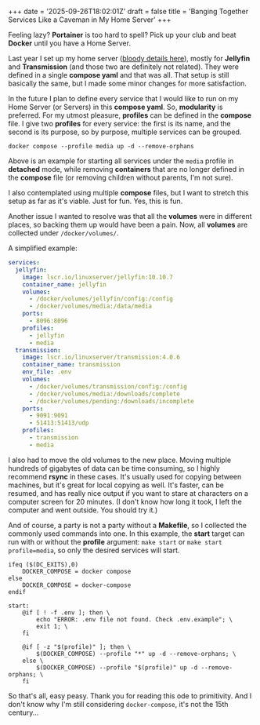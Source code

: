+++
date = '2025-09-26T18:02:01Z'
draft = false
title = 'Banging Together Services Like a Caveman in My Home Server'
+++

Feeling lazy? **Portainer** is too hard to spell? Pick up your club and beat **Docker** until you have a Home Server.

<!--more-->

Last year I set up my home server ([bloody details here](/posts/installing-softwares-instead-of-developing-them-while-nuc-keeps-yelling-at-me)), mostly for **Jellyfin** and **Transmission** (and those two are definitely not related). They were defined in a single **compose yaml** and that was all. That setup is still basically the same, but I made some minor changes for more satisfaction.

In the future I plan to define every service that I would like to run on my Home Server (or Servers) in this **compose yaml**. So, **modularity** is preferred. For my utmost pleasure, **profiles** can be defined in the **compose** file. I give two **profiles** for every service: the first is its name, and the second is its purpose, so by purpose, multiple services can be grouped.

```shell
docker compose --profile media up -d --remove-orphans
```

Above is an example for starting all services under the `media` profile in **detached** mode, while removing **containers** that are no longer defined in the **compose** file (or removing children without parents, I'm not sure).

I also contemplated using multiple **compose** files, but I want to stretch this setup as far as it's viable. Just for fun. Yes, this is fun.

Another issue I wanted to resolve was that all the **volumes** were in different places, so backing them up would have been a pain. Now, all **volumes** are collected under `/docker/volumes/`.

A simplified example:

```yml
services:
  jellyfin:
    image: lscr.io/linuxserver/jellyfin:10.10.7
    container_name: jellyfin
    volumes:
      - /docker/volumes/jellyfin/config:/config
      - /docker/volumes/media:/data/media
    ports:
      - 8096:8096
    profiles:
      - jellyfin
      - media
  transmission:
    image: lscr.io/linuxserver/transmission:4.0.6
    container_name: transmission
    env_file: .env
    volumes:
      - /docker/volumes/transmission/config:/config
      - /docker/volumes/media:/downloads/complete
      - /docker/volumes/pending:/downloads/incomplete
    ports:
      - 9091:9091
      - 51413:51413/udp
    profiles:
      - transmission
      - media
```

I also had to move the old volumes to the new place. Moving multiple hundreds of gigabytes of data can be time consuming, so I highly recommend **rsync** in these cases. It's usually used for copying between machines, but it's great for local copying as well. It's faster, can be resumed, and has really nice output if you want to stare at characters on a computer screen for 20 minutes. (I don't know how long it took, I left the computer and went outside. You should try it.)

And of course, a party is not a party without a **Makefile**, so I collected the commonly used commands into one. In this example, the **start** target can run with or without the **profile** argument: `make start` or `make start profile=media`, so only the desired services will start.

```shell
ifeq ($(DC_EXITS),0)
    DOCKER_COMPOSE = docker compose
else
    DOCKER_COMPOSE = docker-compose
endif

start:
    @if [ ! -f .env ]; then \
        echo "ERROR: .env file not found. Check .env.example"; \
        exit 1; \
    fi

    @if [ -z "$(profile)" ]; then \
        $(DOCKER_COMPOSE) --profile "*" up -d --remove-orphans; \
    else \
        $(DOCKER_COMPOSE) --profile "$(profile)" up -d --remove-orphans; \
    fi
```

So that's all, easy peasy. Thank you for reading this ode to primitivity. And I don't know why I'm still considering `docker-compose`, it's not the 15th century...
